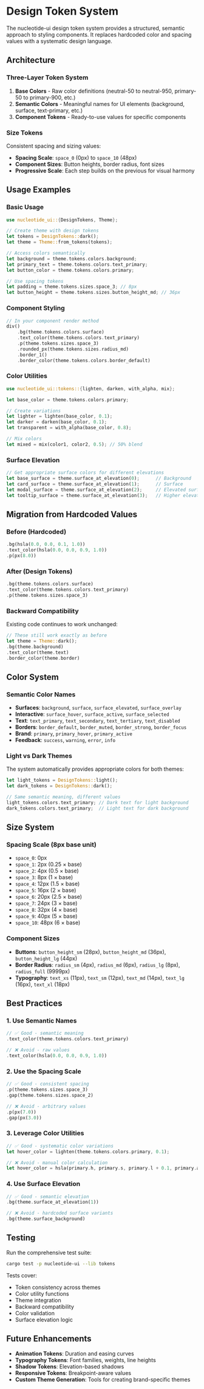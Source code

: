 # Design Token System

The nucleotide-ui design token system provides a structured, semantic approach to styling components. It replaces hardcoded color and spacing values with a systematic design language.

## Architecture

### Three-Layer Token System

1. **Base Colors** - Raw color definitions (neutral-50 to neutral-950, primary-50 to primary-900, etc.)
2. **Semantic Colors** - Meaningful names for UI elements (background, surface, text-primary, etc.)
3. **Component Tokens** - Ready-to-use values for specific components

### Size Tokens

Consistent spacing and sizing values:
- **Spacing Scale**: `space_0` (0px) to `space_10` (48px)
- **Component Sizes**: Button heights, border radius, font sizes
- **Progressive Scale**: Each step builds on the previous for visual harmony

## Usage Examples

### Basic Usage

```rust
use nucleotide_ui::{DesignTokens, Theme};

// Create theme with design tokens
let tokens = DesignTokens::dark();
let theme = Theme::from_tokens(tokens);

// Access colors semantically
let background = theme.tokens.colors.background;
let primary_text = theme.tokens.colors.text_primary;
let button_color = theme.tokens.colors.primary;

// Use spacing tokens
let padding = theme.tokens.sizes.space_3; // 8px
let button_height = theme.tokens.sizes.button_height_md; // 36px
```

### Component Styling

```rust
// In your component render method
div()
    .bg(theme.tokens.colors.surface)
    .text_color(theme.tokens.colors.text_primary)
    .p(theme.tokens.sizes.space_3)
    .rounded_px(theme.tokens.sizes.radius_md)
    .border_1()
    .border_color(theme.tokens.colors.border_default)
```

### Color Utilities

```rust
use nucleotide_ui::tokens::{lighten, darken, with_alpha, mix};

let base_color = theme.tokens.colors.primary;

// Create variations
let lighter = lighten(base_color, 0.1);
let darker = darken(base_color, 0.1);
let transparent = with_alpha(base_color, 0.8);

// Mix colors
let mixed = mix(color1, color2, 0.5); // 50% blend
```

### Surface Elevation

```rust
// Get appropriate surface colors for different elevations
let base_surface = theme.surface_at_elevation(0);      // Background
let card_surface = theme.surface_at_elevation(1);      // Surface
let modal_surface = theme.surface_at_elevation(2);     // Elevated surface
let tooltip_surface = theme.surface_at_elevation(3);   // Higher elevation
```

## Migration from Hardcoded Values

### Before (Hardcoded)
```rust
.bg(hsla(0.0, 0.0, 0.1, 1.0))
.text_color(hsla(0.0, 0.0, 0.9, 1.0))
.p(px(8.0))
```

### After (Design Tokens)
```rust
.bg(theme.tokens.colors.surface)
.text_color(theme.tokens.colors.text_primary)
.p(theme.tokens.sizes.space_3)
```

### Backward Compatibility

Existing code continues to work unchanged:
```rust
// These still work exactly as before
let theme = Theme::dark();
.bg(theme.background)
.text_color(theme.text)
.border_color(theme.border)
```

## Color System

### Semantic Color Names

- **Surfaces**: `background`, `surface`, `surface_elevated`, `surface_overlay`
- **Interactive**: `surface_hover`, `surface_active`, `surface_selected`
- **Text**: `text_primary`, `text_secondary`, `text_tertiary`, `text_disabled`
- **Borders**: `border_default`, `border_muted`, `border_strong`, `border_focus`
- **Brand**: `primary`, `primary_hover`, `primary_active`
- **Feedback**: `success`, `warning`, `error`, `info`

### Light vs Dark Themes

The system automatically provides appropriate colors for both themes:

```rust
let light_tokens = DesignTokens::light();
let dark_tokens = DesignTokens::dark();

// Same semantic meaning, different values
light_tokens.colors.text_primary; // Dark text for light background
dark_tokens.colors.text_primary;  // Light text for dark background
```

## Size System

### Spacing Scale (8px base unit)
- `space_0`: 0px
- `space_1`: 2px (0.25 × base)
- `space_2`: 4px (0.5 × base)
- `space_3`: 8px (1 × base)
- `space_4`: 12px (1.5 × base)
- `space_5`: 16px (2 × base)
- `space_6`: 20px (2.5 × base)
- `space_7`: 24px (3 × base)
- `space_8`: 32px (4 × base)
- `space_9`: 40px (5 × base)
- `space_10`: 48px (6 × base)

### Component Sizes
- **Buttons**: `button_height_sm` (28px), `button_height_md` (36px), `button_height_lg` (44px)
- **Border Radius**: `radius_sm` (4px), `radius_md` (6px), `radius_lg` (8px), `radius_full` (9999px)
- **Typography**: `text_xs` (11px), `text_sm` (12px), `text_md` (14px), `text_lg` (16px), `text_xl` (18px)

## Best Practices

### 1. Use Semantic Names
```rust
// ✅ Good - semantic meaning
.text_color(theme.tokens.colors.text_primary)

// ❌ Avoid - raw values
.text_color(hsla(0.0, 0.0, 0.9, 1.0))
```

### 2. Use the Spacing Scale
```rust
// ✅ Good - consistent spacing
.p(theme.tokens.sizes.space_3)
.gap(theme.tokens.sizes.space_2)

// ❌ Avoid - arbitrary values
.p(px(7.0))
.gap(px(3.0))
```

### 3. Leverage Color Utilities
```rust
// ✅ Good - systematic color variations
let hover_color = lighten(theme.tokens.colors.primary, 0.1);

// ❌ Avoid - manual color calculation
let hover_color = hsla(primary.h, primary.s, primary.l + 0.1, primary.a);
```

### 4. Use Surface Elevation
```rust
// ✅ Good - semantic elevation
.bg(theme.surface_at_elevation(1))

// ❌ Avoid - hardcoded surface variants
.bg(theme.surface_background)
```

## Testing

Run the comprehensive test suite:
```bash
cargo test -p nucleotide-ui --lib tokens
```

Tests cover:
- Token consistency across themes
- Color utility functions
- Theme integration
- Backward compatibility
- Color validation
- Surface elevation logic

## Future Enhancements

- **Animation Tokens**: Duration and easing curves
- **Typography Tokens**: Font families, weights, line heights
- **Shadow Tokens**: Elevation-based shadows
- **Responsive Tokens**: Breakpoint-aware values
- **Custom Theme Generation**: Tools for creating brand-specific themes